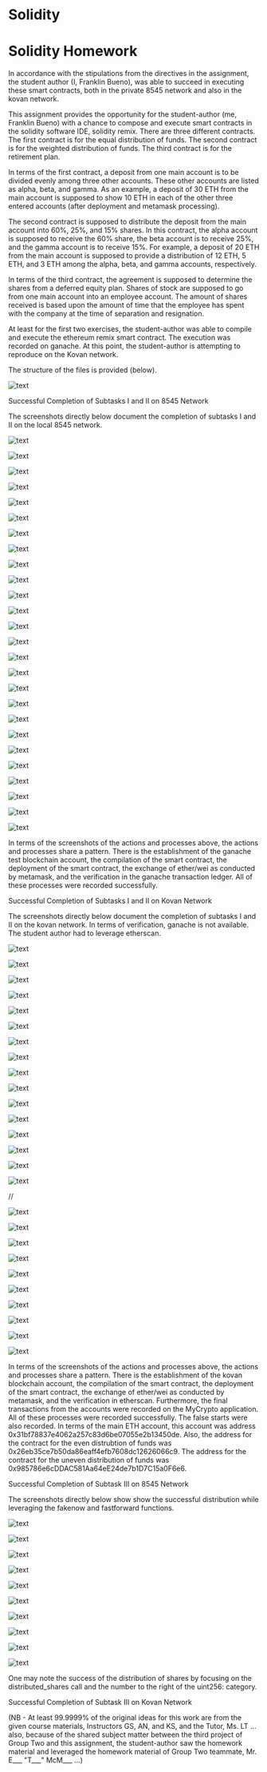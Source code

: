# Solidity
# Solidity Homework


In accordance with the stipulations from the directives in the assignment, the student author (I, Franklin Bueno), was able to succeed in executing these smart contracts, both in the private 8545 network and also in the kovan network. 

This assignment provides the opportunity for the student-author (me, Franklin Bueno) with a chance to compose and execute smart contracts in the solidity software IDE, solidity remix. There are three different contracts. The first contract is for the equal distribution of funds. The second contract is for the weighted distribution of funds. The third contract is for the retirement plan.

In terms of the first contract, a deposit from one main account is to be divided evenly among three other accounts. These other accounts are listed as alpha, beta, and gamma. As an example, a deposit of 30 ETH from the main account is supposed to show 10 ETH in each of the other three entered accounts (after deployment and metamask processing).

The second contract is supposed to distribute the deposit from the main account into 60%, 25%, and 15% shares. In this contract, the alpha account is supposed to receive the 60% share, the beta account is to receive 25%, and the gamma account is to receive 15%. For example, a deposit of 20 ETH from the main account is supposed to provide a distribution of 12 ETH, 5 ETH, and 3 ETH among the alpha, beta, and gamma accounts, respectively.

In terms of the third contract, the agreement is supposed to determine the shares from a deferred equity plan. Shares of stock are supposed to go from one main account into an employee account. The amount of shares received is based upon the amount of time that the employee has spent with the company at the time of separation and resignation.

At least for the first two exercises, the student-author was able to compile and execute the ethereum remix smart contract. The execution was recorded on ganache. At this point, the student-author is attempting to reproduce on the Kovan network.

The structure of the files is provided (below).



![text](/Screenshots/Screenshot%20(2167).png)





Successful Completion of Subtasks I and II on 8545 Network

The screenshots directly below document the completion of subtasks I and II on the local 8545 network.



![text](/Screenshots/Screenshot%20(2053).png)








![text](/Screenshots/Screenshot%20(2054).png)






![text](/Screenshots/Screenshot%20(2055).png)







![text](/Screenshots/Screenshot%20(2056).png)





![text](/Screenshots/Screenshot%20(2057).png)








![text](/Screenshots/Screenshot%20(2058).png)






![text](/Screenshots/Screenshot%20(2059).png)







![text](/Screenshots/Screenshot%20(2060).png)





![text](/Screenshots/Screenshot%20(2061).png)








![text](/Screenshots/Screenshot%20(2062).png)






![text](/Screenshots/Screenshot%20(2063).png)







![text](/Screenshots/Screenshot%20(2064).png)





![text](/Screenshots/Screenshot%20(2065).png)








![text](/Screenshots/Screenshot%20(2066).png)






![text](/Screenshots/Screenshot%20(2067).png)







![text](/Screenshots/Screenshot%20(2068).png)








![text](/Screenshots/Screenshot%20(2069).png)






![text](/Screenshots/Screenshot%20(2070).png)







![text](/Screenshots/Screenshot%20(2071).png)





![text](/Screenshots/Screenshot%20(2072).png)








![text](/Screenshots/Screenshot%20(2073).png)






![text](/Screenshots/Screenshot%20(2074).png)







![text](/Screenshots/Screenshot%20(2075).png)





![text](/Screenshots/Screenshot%20(2076).png)








![text](/Screenshots/Screenshot%20(2077).png)






![text](/Screenshots/Screenshot%20(2078).png)




In terms of the screenshots of the actions and processes above, the actions and processes share a pattern. There is the establishment of the ganache test blockchain account, the compilation of the smart contract, the deployment of the smart contract, the exchange of ether/wei as conducted by metamask, and the verification in the ganache transaction ledger. All of these processes were recorded successfully.  




Successful Completion of Subtasks I and II on Kovan Network

The screenshots directly below document the completion of subtasks I and II on the kovan network. In terms of verification, ganache is not available. The student author had to leverage etherscan.




![text](/Screenshots/Screenshot%20(2087).png)








![text](/Screenshots/Screenshot%20(2088).png)






![text](/Screenshots/Screenshot%20(2089).png)







![text](/Screenshots/Screenshot%20(2090).png)





![text](/Screenshots/Screenshot%20(2091).png)








![text](/Screenshots/Screenshot%20(2092).png)






![text](/Screenshots/Screenshot%20(2093).png)







![text](/Screenshots/Screenshot%20(2094).png)





![text](/Screenshots/Screenshot%20(2095).png)








![text](/Screenshots/Screenshot%20(2096).png)






![text](/Screenshots/Screenshot%20(2097).png)







![text](/Screenshots/Screenshot%20(2098).png)





![text](/Screenshots/Screenshot%20(2099).png)








![text](/Screenshots/Screenshot%20(2100).png)






![text](/Screenshots/Screenshot%20(2101).png)







![text](/Screenshots/Screenshot%20(2102).png)





//


![text](/Screenshots/Screenshot%20(2149).png)






![text](/Screenshots/Screenshot%20(2150).png)







![text](/Screenshots/Screenshot%20(2151).png)





![text](/Screenshots/Screenshot%20(2152).png)








![text](/Screenshots/Screenshot%20(2153).png)






![text](/Screenshots/Screenshot%20(2154).png)







![text](/Screenshots/Screenshot%20(2155).png)





![text](/Screenshots/Screenshot%20(2156).png)








![text](/Screenshots/Screenshot%20(2157).png)






![text](/Screenshots/Screenshot%20(2158).png)










In terms of the screenshots of the actions and processes above, the actions and processes share a pattern. There is the establishment of the kovan blockchain account, the compilation of the smart contract, the deployment of the smart contract, the exchange of ether/wei as conducted by metamask, and the verification in etherscan. Furthermore, the final transactions from the accounts were recorded on the MyCrypto application. All of these processes were recorded successfully. The false starts were also recorded. In terms of the main ETH account, this account was address 0x31bf78837e4062a257c83d6be07055e2b13450de. Also, the address for the contract for the even distrubtion of funds was 0x26eb35ce7b50da86eaff4efb7608dc12626066c9. The address for the contract for the uneven distribution of funds was 0x985786e6cDDAC581Aa64eE24de7b1D7C15a0F6e6.



Successful Completion of Subtask III on 8545 Network

The screenshots directly below show show the successful distribution while leveraging the fakenow and fastforward functions.







![text](/Screenshots/Screenshot%20(2244).png)






![text](/Screenshots/Screenshot%20(2245).png)







![text](/Screenshots/Screenshot%20(2246).png)





![text](/Screenshots/Screenshot%20(2247).png)






![text](/Screenshots/Screenshot%20(2248).png)







![text](/Screenshots/Screenshot%20(2249).png)







![text](/Screenshots/Screenshot%20(2250).png)







![text](/Screenshots/Screenshot%20(2251).png)







![text](/Screenshots/Screenshot%20(2252).png)







![text](/Screenshots/Screenshot%20(2253).png)




One may note the success of the distribution of shares by focusing on the distributed_shares call and the number to the right of the uint256: category.


Successful Completion of Subtask III on Kovan Network














(NB - At least 99.9999% of the original ideas for this work are from the given course materials, Instructors GS, AN, and KS, and the Tutor, Ms. LT ... also, because of the shared subject matter between the third project of Group Two and this assignment, the student-author saw the homework material and leveraged the homework material of Group Two teammate, Mr. E___ "T___" McM___ ...)
